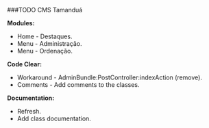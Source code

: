 ###TODO CMS Tamanduá

**Modules:**
  - Home - Destaques.
  - Menu - Administração.
  - Menu - Ordenação.

**Code Clear:**
  - Workaround - AdminBundle:PostController:indexAction (remove).
  - Comments - Add comments to the classes.

**Documentation:**
  - Refresh.
  - Add class documentation.

